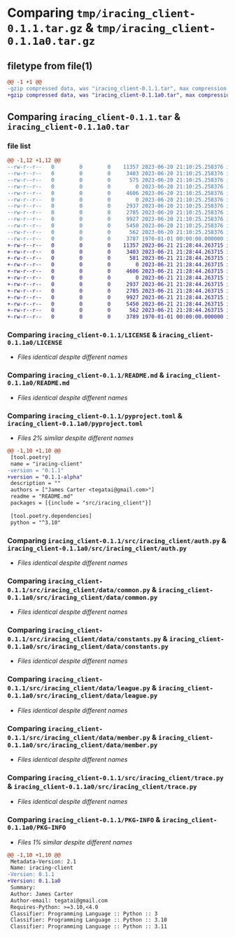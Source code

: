 # Comparing `tmp/iracing_client-0.1.1.tar.gz` & `tmp/iracing_client-0.1.1a0.tar.gz`

## filetype from file(1)

```diff
@@ -1 +1 @@
-gzip compressed data, was "iracing_client-0.1.1.tar", max compression
+gzip compressed data, was "iracing_client-0.1.1a0.tar", max compression
```

## Comparing `iracing_client-0.1.1.tar` & `iracing_client-0.1.1a0.tar`

### file list

```diff
@@ -1,12 +1,12 @@
--rw-r--r--   0        0        0    11357 2023-06-20 21:10:25.258376 iracing_client-0.1.1/LICENSE
--rw-r--r--   0        0        0     3403 2023-06-20 21:10:25.258376 iracing_client-0.1.1/README.md
--rw-r--r--   0        0        0      575 2023-06-20 21:10:25.258376 iracing_client-0.1.1/pyproject.toml
--rw-r--r--   0        0        0        0 2023-06-20 21:10:25.258376 iracing_client-0.1.1/src/iracing_client/__init__.py
--rw-r--r--   0        0        0     4606 2023-06-20 21:10:25.258376 iracing_client-0.1.1/src/iracing_client/auth.py
--rw-r--r--   0        0        0        0 2023-06-20 21:10:25.258376 iracing_client-0.1.1/src/iracing_client/data/__init__.py
--rw-r--r--   0        0        0     2937 2023-06-20 21:10:25.258376 iracing_client-0.1.1/src/iracing_client/data/common.py
--rw-r--r--   0        0        0     2785 2023-06-20 21:10:25.258376 iracing_client-0.1.1/src/iracing_client/data/constants.py
--rw-r--r--   0        0        0     9927 2023-06-20 21:10:25.258376 iracing_client-0.1.1/src/iracing_client/data/league.py
--rw-r--r--   0        0        0     5450 2023-06-20 21:10:25.258376 iracing_client-0.1.1/src/iracing_client/data/member.py
--rw-r--r--   0        0        0      562 2023-06-20 21:10:25.258376 iracing_client-0.1.1/src/iracing_client/trace.py
--rw-r--r--   0        0        0     3787 1970-01-01 00:00:00.000000 iracing_client-0.1.1/PKG-INFO
+-rw-r--r--   0        0        0    11357 2023-06-21 21:28:44.263715 iracing_client-0.1.1a0/LICENSE
+-rw-r--r--   0        0        0     3403 2023-06-21 21:28:44.263715 iracing_client-0.1.1a0/README.md
+-rw-r--r--   0        0        0      581 2023-06-21 21:28:44.263715 iracing_client-0.1.1a0/pyproject.toml
+-rw-r--r--   0        0        0        0 2023-06-21 21:28:44.263715 iracing_client-0.1.1a0/src/iracing_client/__init__.py
+-rw-r--r--   0        0        0     4606 2023-06-21 21:28:44.263715 iracing_client-0.1.1a0/src/iracing_client/auth.py
+-rw-r--r--   0        0        0        0 2023-06-21 21:28:44.263715 iracing_client-0.1.1a0/src/iracing_client/data/__init__.py
+-rw-r--r--   0        0        0     2937 2023-06-21 21:28:44.263715 iracing_client-0.1.1a0/src/iracing_client/data/common.py
+-rw-r--r--   0        0        0     2785 2023-06-21 21:28:44.263715 iracing_client-0.1.1a0/src/iracing_client/data/constants.py
+-rw-r--r--   0        0        0     9927 2023-06-21 21:28:44.263715 iracing_client-0.1.1a0/src/iracing_client/data/league.py
+-rw-r--r--   0        0        0     5450 2023-06-21 21:28:44.263715 iracing_client-0.1.1a0/src/iracing_client/data/member.py
+-rw-r--r--   0        0        0      562 2023-06-21 21:28:44.263715 iracing_client-0.1.1a0/src/iracing_client/trace.py
+-rw-r--r--   0        0        0     3789 1970-01-01 00:00:00.000000 iracing_client-0.1.1a0/PKG-INFO
```

### Comparing `iracing_client-0.1.1/LICENSE` & `iracing_client-0.1.1a0/LICENSE`

 * *Files identical despite different names*

### Comparing `iracing_client-0.1.1/README.md` & `iracing_client-0.1.1a0/README.md`

 * *Files identical despite different names*

### Comparing `iracing_client-0.1.1/pyproject.toml` & `iracing_client-0.1.1a0/pyproject.toml`

 * *Files 2% similar despite different names*

```diff
@@ -1,10 +1,10 @@
 [tool.poetry]
 name = "iracing-client"
-version = "0.1.1"
+version = "0.1.1-alpha"
 description = ""
 authors = ["James Carter <tegatai@gmail.com>"]
 readme = "README.md"
 packages = [{include = "src/iracing_client"}]
 
 [tool.poetry.dependencies]
 python = "^3.10"
```

### Comparing `iracing_client-0.1.1/src/iracing_client/auth.py` & `iracing_client-0.1.1a0/src/iracing_client/auth.py`

 * *Files identical despite different names*

### Comparing `iracing_client-0.1.1/src/iracing_client/data/common.py` & `iracing_client-0.1.1a0/src/iracing_client/data/common.py`

 * *Files identical despite different names*

### Comparing `iracing_client-0.1.1/src/iracing_client/data/constants.py` & `iracing_client-0.1.1a0/src/iracing_client/data/constants.py`

 * *Files identical despite different names*

### Comparing `iracing_client-0.1.1/src/iracing_client/data/league.py` & `iracing_client-0.1.1a0/src/iracing_client/data/league.py`

 * *Files identical despite different names*

### Comparing `iracing_client-0.1.1/src/iracing_client/data/member.py` & `iracing_client-0.1.1a0/src/iracing_client/data/member.py`

 * *Files identical despite different names*

### Comparing `iracing_client-0.1.1/src/iracing_client/trace.py` & `iracing_client-0.1.1a0/src/iracing_client/trace.py`

 * *Files identical despite different names*

### Comparing `iracing_client-0.1.1/PKG-INFO` & `iracing_client-0.1.1a0/PKG-INFO`

 * *Files 1% similar despite different names*

```diff
@@ -1,10 +1,10 @@
 Metadata-Version: 2.1
 Name: iracing-client
-Version: 0.1.1
+Version: 0.1.1a0
 Summary: 
 Author: James Carter
 Author-email: tegatai@gmail.com
 Requires-Python: >=3.10,<4.0
 Classifier: Programming Language :: Python :: 3
 Classifier: Programming Language :: Python :: 3.10
 Classifier: Programming Language :: Python :: 3.11
```

